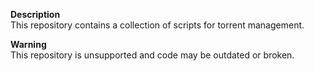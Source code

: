 **Description**  
This repository contains a collection of scripts for torrent management.

**Warning**  
This repository is unsupported and code may be outdated or broken.
